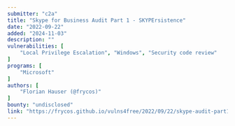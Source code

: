 ```yaml
---
submitter: "c2a"
title: "Skype for Business Audit Part 1 - SKYPErsistence"
date: "2022-09-22"
added: "2024-11-03"
description: ""
vulnerabilities: [
    "Local Privilege Escalation", "Windows", "Security code review"
]
programs: [
    "Microsoft"
]
authors: [
    "Florian Hauser (@frycos)"
]
bounty: "undisclosed"
link: "https://frycos.github.io/vulns4free/2022/09/22/skype-audit-part1.html"
---
```





